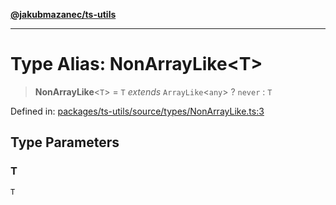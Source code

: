 [**@jakubmazanec/ts-utils**](../README.md)

---

# Type Alias: NonArrayLike\<T\>

> **NonArrayLike**\<`T`\> = `T` _extends_ `ArrayLike`\<`any`\> ? `never` : `T`

Defined in:
[packages/ts-utils/source/types/NonArrayLike.ts:3](https://github.com/jakubmazanec/tools/blob/026d472564678641afd0039e9c07d936f221ca46/packages/ts-utils/source/types/NonArrayLike.ts#L3)

## Type Parameters

### T

`T`
